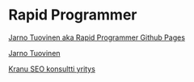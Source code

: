 # Rapid Programmer

[Jarno Tuovinen aka Rapid Programmer Github Pages](http://rapidprogrammer.com/)

[Jarno Tuovinen](http://jarnotuovinen.com/)

[Kranu SEO konsultti yritys](http://www.kranu.fi/)
